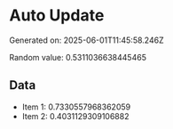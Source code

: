 # Auto Update

Generated on: 2025-06-01T11:45:58.246Z

Random value: 0.5311036638445465

## Data

- Item 1: 0.7330557968362059
- Item 2: 0.4031129309106882